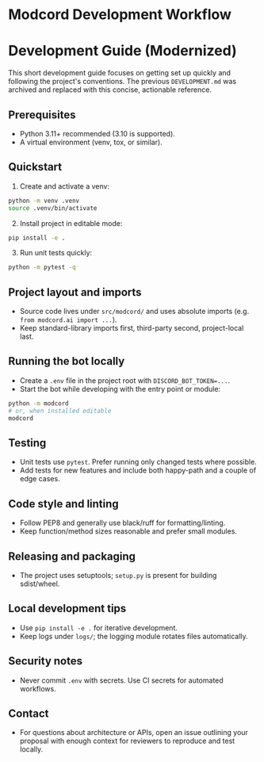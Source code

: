 # Modcord Development Workflow
# Development Guide (Modernized)

This short development guide focuses on getting set up quickly and following
the project's conventions. The previous `DEVELOPMENT.md` was archived and
replaced with this concise, actionable reference.

## Prerequisites
- Python 3.11+ recommended (3.10 is supported).
- A virtual environment (venv, tox, or similar).

## Quickstart
1. Create and activate a venv:

```bash
python -m venv .venv
source .venv/bin/activate
```

2. Install project in editable mode:

```bash
pip install -e .
```

3. Run unit tests quickly:

```bash
python -m pytest -q
```

## Project layout and imports
- Source code lives under `src/modcord/` and uses absolute imports (e.g.
	`from modcord.ai import ...`).
- Keep standard-library imports first, third-party second, project-local last.

## Running the bot locally
- Create a `.env` file in the project root with `DISCORD_BOT_TOKEN=...`.
- Start the bot while developing with the entry point or module:

```bash
python -m modcord
# or, when installed editable
modcord
```

## Testing
- Unit tests use `pytest`. Prefer running only changed tests where possible.
- Add tests for new features and include both happy-path and a couple of edge
	cases.

## Code style and linting
- Follow PEP8 and generally use black/ruff for formatting/linting.
- Keep function/method sizes reasonable and prefer small modules.

## Releasing and packaging
- The project uses setuptools; `setup.py` is present for building sdist/wheel.

## Local development tips
- Use `pip install -e .` for iterative development.
- Keep logs under `logs/`; the logging module rotates files automatically.

## Security notes
- Never commit `.env` with secrets. Use CI secrets for automated workflows.

## Contact
- For questions about architecture or APIs, open an issue outlining your
	proposal with enough context for reviewers to reproduce and test locally.
